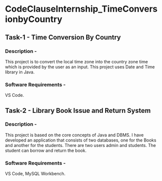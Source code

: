 # CodeClauseInternship_TimeConversionbyCountry

## Task-1 - Time Conversion By Country 

### Description - 
This project is to convert the local time zone into the country zone time which is provided by the user as an input. This project uses Date and Time library in Java.

### Software Requirements -
VS Code.


## Task-2 - Library Book Issue and Return System 

### Description - 
This project is based on the core concepts of Java and DBMS. I have developed an application that consists of two databases, one for the Books and another for the students. There are two users admin and students. The student can borrow and return the book.

### Software Requirements - 
VS Code, MySQL Workbench.
